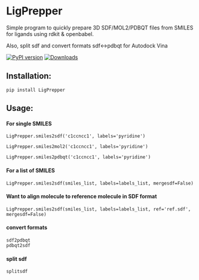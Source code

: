 # LigPrepper

Simple program to quickly prepare 3D SDF/MOL2/PDBQT files from SMILES for ligands using rdkit & openbabel.

Also, split sdf and convert formats sdf<->pdbqt for Autodock Vina

[![PyPI version](https://badge.fury.io/py/LigPrepper.svg)](https://badge.fury.io/py/LigPrepper) [![Downloads](https://pepy.tech/badge/ligprepper)](https://pepy.tech/project/ligprepper)

## Installation:

```
pip install LigPrepper
```

## Usage:

#### For single SMILES

```
LigPrepper.smiles2sdf('c1ccncc1', labels='pyridine')

LigPrepper.smiles2mol2('c1ccncc1', labels='pyridine')

LigPrepper.smiles2pdbqt('c1ccncc1', labels='pyridine')
```

#### For a list of SMILES

```
LigPrepper.smiles2sdf(smiles_list, labels=labels_list, mergesdf=False)
```

#### Want to align molecule to reference molecule in SDF format

```
LigPrepper.smiles2sdf(smiles_list, labels=labels_list, ref='ref.sdf', mergesdf=False)
```

#### convert formats

```
sdf2pdbqt
pdbqt2sdf
```

#### split sdf

```
splitsdf
```